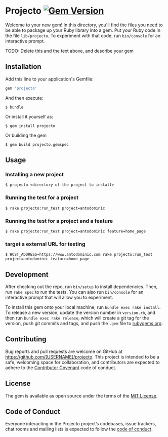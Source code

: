 # Projecto [![Gem Version](https://badge.fury.io/rb/projecto.svg)](https://badge.fury.io/rb/projecto)

Welcome to your new gem! In this directory, you'll find the files you need to be able to package up your Ruby library into a gem. Put your Ruby code in the file `lib/projecto`. To experiment with that code, run `bin/console` for an interactive prompt.

TODO: Delete this and the text above, and describe your gem

## Installation

Add this line to your application's Gemfile:

```ruby
gem 'projecto'
```

And then execute:

    $ bundle

Or install it yourself as:

    $ gem install projecto

Or building the gem

    $ gem build projecto.gemspec

## Usage
### Installing a new project
    $ projecto <directory of the project to install>

### Running the test for a project

    $ rake projecto:run_test project=antodominic

### Running the test for a project and a feature

    $ rake projecto:run_test project=antodominic feature=home_page

### target a external URL for testing

    $ HOST_ADDRESS=https://www.antodominic.com rake projecto:run_test project=antodominic feature=home_page

## Development

After checking out the repo, run `bin/setup` to install dependencies. Then, run `rake spec` to run the tests. You can also run `bin/console` for an interactive prompt that will allow you to experiment.

To install this gem onto your local machine, run `bundle exec rake install`. To release a new version, update the version number in `version.rb`, and then run `bundle exec rake release`, which will create a git tag for the version, push git commits and tags, and push the `.gem` file to [rubygems.org](https://rubygems.org).

## Contributing

Bug reports and pull requests are welcome on GitHub at https://github.com/[USERNAME]/projecto. This project is intended to be a safe, welcoming space for collaboration, and contributors are expected to adhere to the [Contributor Covenant](http://contributor-covenant.org) code of conduct.

## License

The gem is available as open source under the terms of the [MIT License](https://opensource.org/licenses/MIT).

## Code of Conduct

Everyone interacting in the Projecto project’s codebases, issue trackers, chat rooms and mailing lists is expected to follow the [code of conduct](https://github.com/[USERNAME]/projecto/blob/master/CODE_OF_CONDUCT.md).
